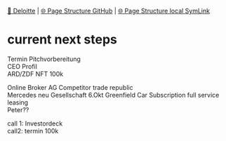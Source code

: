 [📁 Deloitte](../deloitte.md) | [🌐 Page Structure GitHub](/2cu.atlassian.net/wiki/spaces/CCU/pages/400000118/current-next-steps.md) | [🌐 Page Structure local SymLink](./current-next-steps.page.md)

# current next steps

Termin Pitchvorbereitung  
CEO Profil  
ARD/ZDF NFT 100k

Online Broker AG Competitor trade republic  
Mercedes neu Gesellschaft 6.Okt Greenfield Car Subscription full service leasing  
Peter??

call 1: Investordeck  
call2: termin 100k
